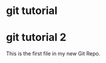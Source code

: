 <!DOCTYPE html>
<html>
<head>
<title>Welcomt to github </title>
</head>
<body>

<h1>git tutorial</h1>
<h1>git tutorial 2 </h1>
  
  
<p>This is the first file in my new Git Repo.</p>

</body>
</html>
